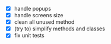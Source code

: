 - [x] handle popups
- [x] handle screens size
- [x] clean all unused method
- [x] (try to) simplify methods and classes
- [x] fix unit tests